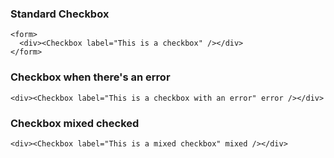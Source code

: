 ### Standard Checkbox

```
<form>
  <div><Checkbox label="This is a checkbox" /></div>
</form>
```

### Checkbox when there's an error

```
<div><Checkbox label="This is a checkbox with an error" error /></div>
```

### Checkbox mixed checked

```
<div><Checkbox label="This is a mixed checkbox" mixed /></div>
```

